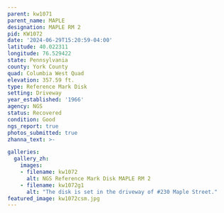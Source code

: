 ```yaml
---
parent: kw1071
parent_name: MAPLE
designation: MAPLE RM 2
pid: KW1072
date: '2024-06-29T15:20:59-04:00'
latitude: 40.022311
longitude: 76.529422
state: Pennsylvania
county: York County
quad: Columbia West Quad
elevation: 357.59 ft.
type: Reference Mark Disk
setting: Driveway
year_established: '1966'
agency: NGS
status: Recovered
condition: Good
ngs_report: true
photos_submitted: true    
zhanna_text: >-

galleries:
  gallery_zh:
    images:
    - filename: kw1072
      alt: NGS Reference Mark Disk MAPLE RM 2
    - filename: kw1072g1
      alt: "The disk is set in the driveway of #230 Maple Street."
featured_image: kw1072csm.jpg
---
```

